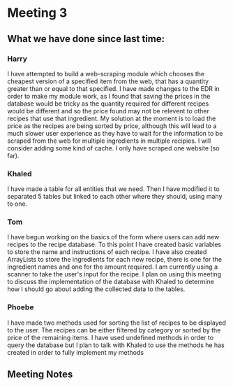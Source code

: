 # Meeting 3

## What we have done since last time:

### Harry

I have attempted to build a web-scraping module which chooses the cheapest version of a specified item from the web, that has a quantity greater than or equal to that specified.
I have made changes to the EDR in order to make my module work, as I found that saving the prices in the database would be tricky as the quantity required for different recipes would be different and so the price found may not be relevent to other recipes that use that ingredient. My solution at the moment is to load the price as the recipes are being sorted by price, although this will lead to a much slower user experience as they have to wait for the information to be scraped from the web for multiple ingredients in multiple recipies. I will consider adding some kind of cache. I only have scraped one website (so far).

### Khaled 

I have made a table  for all entities that we need. Then I have modified it to separated 5 tables but linked to each other where they should, using many to one.

### Tom

I have begun working on the basics of the form where users can add new recipes to the recipe database. To this point I have created basic variables to store the name and instructions of each recipe. I have also created ArrayLists to store the ingredients for each new recipe, there is one for the ingredient names and one for the amount required. I am currently using a scanner to take the user's input for the recipe. I plan on using this meeting to discuss the implementation of the database with Khaled to determine how I should go about adding the collected data to the tables. 


### Phoebe

I have made two methods used for sorting the list of recipes to be displayed to the user. The recipes can be either filtered by category or sorted by the price of the remaining items. I have used undefined methods in order to query the database but I plan to talk with Khaled to use the methods he has created in order to fully implement my methods

## Meeting Notes




